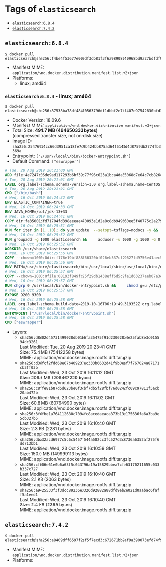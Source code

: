 <!-- THIS FILE IS GENERATED VIA './update-remote.sh' -->

# Tags of `elasticsearch`

-	[`elasticsearch:6.8.4`](#elasticsearch684)
-	[`elasticsearch:7.4.2`](#elasticsearch742)

## `elasticsearch:6.8.4`

```console
$ docker pull elasticsearch@sha256:f4be4f53677e009df3db81f3f6a98908040968bd9a27bdfdf936c651d78e0319
```

-	Manifest MIME: `application/vnd.docker.distribution.manifest.list.v2+json`
-	Platforms:
	-	linux; amd64

### `elasticsearch:6.8.4` - linux; amd64

```console
$ docker pull elasticsearch@sha256:87538ba78df48470563796df1dbbf2e7bf407e97542830bfd395f912b15c07f0
```

-	Docker Version: 18.09.6
-	Manifest MIME: `application/vnd.docker.distribution.manifest.v2+json`
-	Total Size: **494.7 MB (494650333 bytes)**  
	(compressed transfer size, not on-disk size)
-	Image ID: `sha256:25476914cc66d3951ca18fe7d9b424bb875ad64f5148d4d8759db2774fb3369a`
-	Entrypoint: `["\/usr\/local\/bin\/docker-entrypoint.sh"]`
-	Default Command: `["eswrapper"]`

```dockerfile
# Tue, 20 Aug 2019 20:21:00 GMT
ADD file:4e7247c06de9ad117293b6bf39c77f96c623a1bca4da35068d7e64c7cb826c08 in / 
# Tue, 20 Aug 2019 20:21:01 GMT
LABEL org.label-schema.schema-version=1.0 org.label-schema.name=CentOS Base Image org.label-schema.vendor=CentOS org.label-schema.license=GPLv2 org.label-schema.build-date=20190801
# Tue, 20 Aug 2019 20:21:01 GMT
CMD ["/bin/bash"]
# Wed, 16 Oct 2019 06:24:32 GMT
ENV ELASTIC_CONTAINER=true
# Wed, 16 Oct 2019 06:24:33 GMT
ENV JAVA_HOME=/opt/jdk-13+33
# Wed, 16 Oct 2019 06:24:41 GMT
COPY dir:fa35001dfd71704fd398eeeae470093e1d2a8c8db949660ee5f40775c2a279e2 in /opt/jdk-13+33 
# Wed, 16 Oct 2019 06:25:51 GMT
RUN for iter in {1..10}; do yum update  --setopt=tsflags=nodocs -y &&     yum install -y  --setopt=tsflags=nodocs nc unzip wget which &&     yum clean all && exit_code=0 && break || exit_code=\$? && echo "yum error: retry \$iter in 10s" && sleep 10; done;     (exit $exit_code)
# Wed, 16 Oct 2019 06:25:52 GMT
RUN groupadd -g 1000 elasticsearch &&     adduser -u 1000 -g 1000 -G 0 -d /usr/share/elasticsearch elasticsearch &&     chmod 0775 /usr/share/elasticsearch &&     chgrp 0 /usr/share/elasticsearch
# Wed, 16 Oct 2019 06:25:52 GMT
WORKDIR /usr/share/elasticsearch
# Wed, 16 Oct 2019 06:25:56 GMT
COPY --chown=1000:0dir:f176e19bf888766320bf026eb537cf29627fd9756e41aec5c6ff6023e71fe379 in /usr/share/elasticsearch 
# Wed, 16 Oct 2019 06:25:56 GMT
ENV PATH=/usr/share/elasticsearch/bin:/usr/local/sbin:/usr/local/bin:/usr/sbin:/usr/bin:/sbin:/bin
# Wed, 16 Oct 2019 06:25:57 GMT
COPY --chown=1000:0file:08193f849fc25f29db1438eff6d5c9fe1d63237aeb07a3e0009e8ba554f97c31 in /usr/local/bin/docker-entrypoint.sh 
# Wed, 16 Oct 2019 06:25:57 GMT
RUN chgrp 0 /usr/local/bin/docker-entrypoint.sh &&     chmod g=u /etc/passwd &&     chmod 0775 /usr/local/bin/docker-entrypoint.sh
# Wed, 16 Oct 2019 06:25:57 GMT
EXPOSE 9200 9300
# Wed, 16 Oct 2019 06:25:58 GMT
LABEL org.label-schema.build-date=2019-10-16T06:19:49.319352Z org.label-schema.license=Elastic-License org.label-schema.name=Elasticsearch org.label-schema.schema-version=1.0 org.label-schema.url=https://www.elastic.co/products/elasticsearch org.label-schema.usage=https://www.elastic.co/guide/en/elasticsearch/reference/index.html org.label-schema.vcs-ref=bca0c8d6a8e62c36e3f9e7673017393dcef557b6 org.label-schema.vcs-url=https://github.com/elastic/elasticsearch org.label-schema.vendor=Elastic org.label-schema.version=6.8.4 org.opencontainers.image.created=2019-10-16T06:19:49.319352Z org.opencontainers.image.documentation=https://www.elastic.co/guide/en/elasticsearch/reference/index.html org.opencontainers.image.licenses=Elastic-License org.opencontainers.image.revision=bca0c8d6a8e62c36e3f9e7673017393dcef557b6 org.opencontainers.image.source=https://github.com/elastic/elasticsearch org.opencontainers.image.title=Elasticsearch org.opencontainers.image.url=https://www.elastic.co/products/elasticsearch org.opencontainers.image.vendor=Elastic org.opencontainers.image.version=6.8.4
# Wed, 16 Oct 2019 06:25:58 GMT
ENTRYPOINT ["/usr/local/bin/docker-entrypoint.sh"]
# Wed, 16 Oct 2019 06:25:58 GMT
CMD ["eswrapper"]
```

-	Layers:
	-	`sha256:d8d02d45731499028db01b6fa35475f91d230628b4e25fab8e3c015594dc3261`  
		Last Modified: Tue, 20 Aug 2019 20:23:41 GMT  
		Size: 75.4 MB (75412258 bytes)  
		MIME: application/vnd.docker.image.rootfs.diff.tar.gzip
	-	`sha256:d3dfcf2fdd68e67b409237ec333b6632d41f9b0eef7f767024a87171cb3ff03b`  
		Last Modified: Wed, 23 Oct 2019 16:11:12 GMT  
		Size: 208.5 MB (208467229 bytes)  
		MIME: application/vnd.docker.image.rootfs.diff.tar.gzip
	-	`sha256:c8ffe81b87d5d623be0f3cbf7db5f28fbf76d0242fc09c97811f5acb20ab472b`  
		Last Modified: Wed, 23 Oct 2019 16:11:02 GMT  
		Size: 60.8 MB (60764990 bytes)  
		MIME: application/vnd.docker.image.rootfs.diff.tar.gzip
	-	`sha256:3fdfbe1a764112680c7094fc8acedaeaca873b13e175636fa6a3ba9e5cb327b5`  
		Last Modified: Wed, 23 Oct 2019 16:10:40 GMT  
		Size: 2.3 KB (2281 bytes)  
		MIME: application/vnd.docker.image.rootfs.diff.tar.gzip
	-	`sha256:dba32acd6977c5c6c5457f544a582cc3fc527d3c8736a6352af275f6dd713bb1`  
		Last Modified: Wed, 23 Oct 2019 16:10:59 GMT  
		Size: 150.0 MB (149999113 bytes)  
		MIME: application/vnd.docker.image.rootfs.diff.tar.gzip
	-	`sha256:cf006e61e0b6a63f5c043796a19a15829bbea7cfe63170211655c033b337c727`  
		Last Modified: Wed, 23 Oct 2019 16:10:40 GMT  
		Size: 2.1 KB (2063 bytes)  
		MIME: application/vnd.docker.image.rootfs.diff.tar.gzip
	-	`sha256:a9425533f3f3dcc89236e3326d92882a88dfd9eb2e021d0aabac6faff5a1eed1`  
		Last Modified: Wed, 23 Oct 2019 16:10:40 GMT  
		Size: 2.4 KB (2399 bytes)  
		MIME: application/vnd.docker.image.rootfs.diff.tar.gzip

## `elasticsearch:7.4.2`

```console
$ docker pull elasticsearch@sha256:a8409dff6597f2ef5f7ecd3c672671bb2af9a390073efd74f95c54aa41cba22a
```

-	Manifest MIME: `application/vnd.docker.distribution.manifest.list.v2+json`
-	Platforms:

